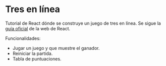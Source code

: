 # Tres en línea

Tutorial de React dónde se construye un juego de tres en línea. Se sigue la [guía oficial](https://es.react.dev/learn/tutorial-tic-tac-toe) de la web de React.

Funcionalidades:

- Jugar un juego y que muestre el ganador.
- Reiniciar la partida.
- Tabla de puntuaciones.

